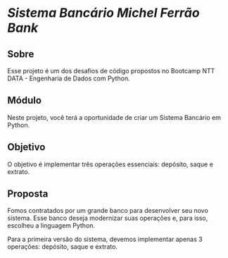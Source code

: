 # ___Sistema Bancário Michel Ferrão Bank___


## Sobre

Esse projeto é um dos desafios de código propostos no Bootcamp NTT DATA - Engenharia de Dados com Python.

## Módulo

Neste projeto, você terá a oportunidade de criar um Sistema Bancário em Python. 

## Objetivo

O objetivo é implementar três operações essenciais: depósito, saque e extrato.


## Proposta

Fomos contratados por um grande banco para desenvolver seu novo sistema. Esse banco deseja modernizar suas operações e, para isso, escolheu a linguagem Python. 

Para a primeira versão do sistema, devemos implementar apenas 3 operações: depósito, saque e extrato.
